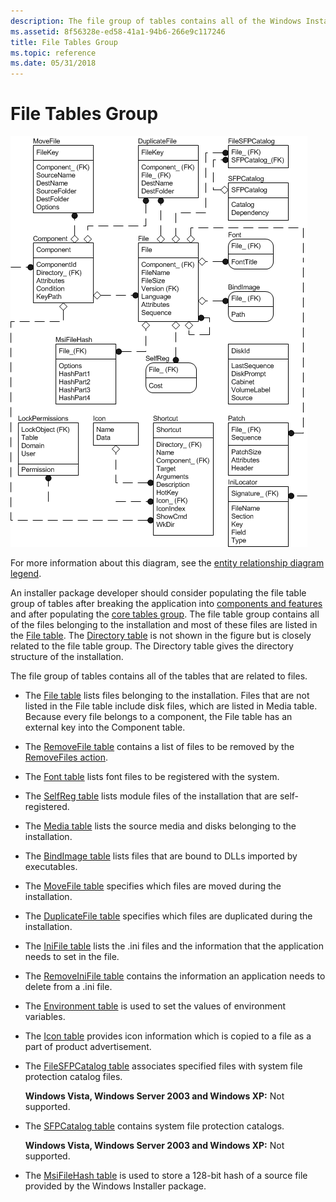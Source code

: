 ```yaml
---
description: The file group of tables contains all of the Windows Installer tables that are related to files.
ms.assetid: 8f56328e-ed58-41a1-94b6-266e9c117246
title: File Tables Group
ms.topic: reference
ms.date: 05/31/2018
---
```


# File Tables Group

![file table group](images/filegrp.png)

For more information about this diagram, see the [entity relationship diagram legend](entity-relationship-diagram-legend.md).

An installer package developer should consider populating the file table group of tables after breaking the application into [components and features](components-and-features.md) and after populating the [core tables group](core-tables-group.md). The file table group contains all of the files belonging to the installation and most of these files are listed in the [File table](file-table.md). The [Directory table](directory-table.md) is not shown in the figure but is closely related to the file table group. The Directory table gives the directory structure of the installation.

The file group of tables contains all of the tables that are related to files.

-   The [File table](file-table.md) lists files belonging to the installation. Files that are not listed in the File table include disk files, which are listed in Media table. Because every file belongs to a component, the File table has an external key into the Component table.
-   The [RemoveFile table](removefile-table.md) contains a list of files to be removed by the [RemoveFiles action](removefiles-action.md).
-   The [Font table](font-table.md) lists font files to be registered with the system.
-   The [SelfReg table](selfreg-table.md) lists module files of the installation that are self-registered.
-   The [Media table](media-table.md) lists the source media and disks belonging to the installation.
-   The [BindImage table](bindimage-table.md) lists files that are bound to DLLs imported by executables.
-   The [MoveFile table](movefile-table.md) specifies which files are moved during the installation.
-   The [DuplicateFile table](duplicatefile-table.md) specifies which files are duplicated during the installation.
-   The [IniFile table](inifile-table.md) lists the .ini files and the information that the application needs to set in the file.
-   The [RemoveIniFile table](removeinifile-table.md) contains the information an application needs to delete from a .ini file.
-   The [Environment table](environment-table.md) is used to set the values of environment variables.
-   The [Icon table](icon-table.md) provides icon information which is copied to a file as a part of product advertisement.
-   The [FileSFPCatalog table](filesfpcatalog-table.md) associates specified files with system file protection catalog files.

    **Windows Vista, Windows Server 2003 and Windows XP:** Not supported.

-   The [SFPCatalog table](sfpcatalog-table.md) contains system file protection catalogs.

    **Windows Vista, Windows Server 2003 and Windows XP:** Not supported.

-   The [MsiFileHash table](msifilehash-table.md) is used to store a 128-bit hash of a source file provided by the Windows Installer package.

 

 



